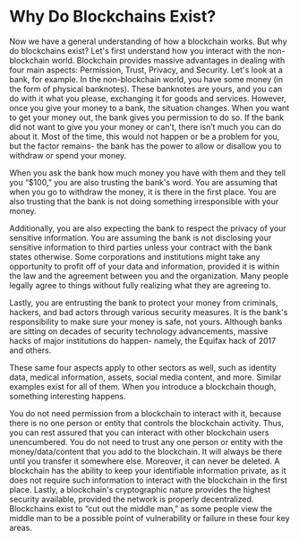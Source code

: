 # Why Do Blockchains Exist?

Now we have a general understanding of how a blockchain works. But why do blockchains exist? Let's first understand how you interact with the non-blockchain world. Blockchain provides massive advantages in dealing with four main aspects: Permission, Trust, Privacy, and Security. Let's look at a bank, for example. In the non-blockchain world, you have some money \(in the form of physical banknotes\). These banknotes are yours, and you can do with it what you please, exchanging it for goods and services. However, once you give your money to a bank, the situation changes. When you want to get your money out, the bank gives you permission to do so. If the bank did not want to give you your money or can’t, there isn’t much you can do about it. Most of the time, this would not happen or be a problem for you, but the factor remains- the bank has the power to allow or disallow you to withdraw or spend your money.

When you ask the bank how much money you have with them and they tell you “$100,” you are also trusting the bank's word. You are assuming that when you go to withdraw the money, it is there in the first place. You are also trusting that the bank is not doing something irresponsible with your money.

Additionally, you are also expecting the bank to respect the privacy of your sensitive information. You are assuming the bank is not disclosing your sensitive information to third parties unless your contract with the bank states otherwise. Some corporations and institutions might take any opportunity to profit off of your data and information, provided it is within the law and the agreement between you and the organization. Many people legally agree to things without fully realizing what they are agreeing to.

Lastly, you are entrusting the bank to protect your money from criminals, hackers, and bad actors through various security measures. It is the bank's responsibility to make sure your money is safe, not yours. Although banks are sitting on decades of security technology advancements, massive hacks of major institutions do happen- namely, the Equifax hack of 2017 and others.

These same four aspects apply to other sectors as well, such as identity data, medical information, assets, social media content, and more. Similar examples exist for all of them. When you introduce a blockchain though, something interesting happens.

You do not need permission from a blockchain to interact with it, because there is no one person or entity that controls the blockchain activity. Thus, you can rest assured that you can interact with other blockchain users unencumbered. You do not need to trust any one person or entity with the money/data/content that you add to the blockchain. It will always be there until you transfer it somewhere else. Moreover, it can never be deleted. A blockchain has the ability to keep your identifiable information private, as it does not require such information to interact with the blockchain in the first place. Lastly, a blockchain's cryptographic nature provides the highest security available, provided the network is properly decentralized. Blockchains exist to “cut out the middle man,” as some people view the middle man to be a possible point of vulnerability or failure in these four key areas.


